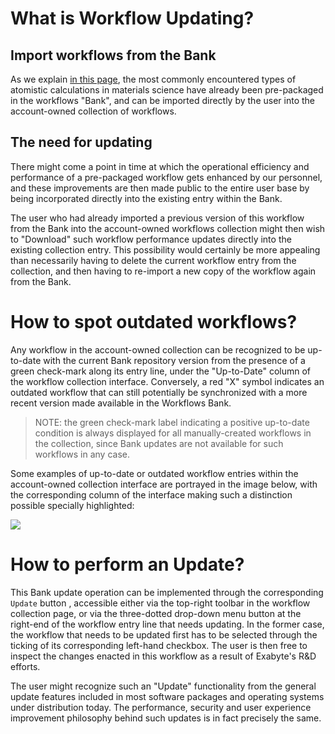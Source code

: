 # What is Workflow Updating?

## Import workflows from the Bank

As we explain [in this page](workflow-bank.md), the most commonly encountered types of atomistic calculations in materials science have already been pre-packaged in the workflows "Bank", and can be imported directly by the user into the account-owned collection of workflows. 

## The need for updating 

There might come a point in time at which the operational efficiency and performance of a pre-packaged workflow gets enhanced by our personnel, and these improvements are then made public to the entire user base by being incorporated directly into the existing entry within the Bank.
 
The user who had already imported a previous version of this workflow from the Bank into the account-owned workflows collection might then wish to "Download" such workflow performance updates directly into the existing collection entry. This possibility would certainly be more appealing than necessarily having to delete the current workflow entry from the collection, and then having to re-import a new copy of the workflow again from the Bank. 

# How to spot outdated workflows?

Any workflow in the account-owned collection can be recognized to be up-to-date with the current Bank repository version from the presence of a green check-mark along its entry line, under the "Up-to-Date" column of the workflow collection interface. Conversely, a red "X" symbol indicates an outdated workflow that can still potentially be synchronized with a more recent version made available in the Workflows Bank. 

> NOTE: the green check-mark label indicating a positive up-to-date condition is always displayed for all manually-created workflows in the collection, since Bank updates are not available for such workflows in any case.

Some examples of up-to-date or outdated workflow entries within the account-owned collection interface are portrayed in the image below, with the corresponding column of the interface making such a distinction possible specially highlighted: 

<img src="/images/updating-workflows.png"/>

# How to perform an Update?

This Bank update operation can be implemented through the corresponding `Update` button <i class="zmdi zmdi-rotate-ccw zmdi-hc-border"></i>, accessible either via the top-right toolbar in the workflow collection page, or via the three-dotted drop-down menu button at the right-end of the workflow entry line that needs updating. In the former case, the workflow that needs to be updated first has to be selected through the ticking of its corresponding left-hand checkbox. The user is then free to inspect the changes enacted in this workflow as a result of Exabyte's R&D efforts.

The user might recognize such an "Update" functionality from the general update features included in most software packages and operating systems under distribution today. The performance, security and user experience improvement philosophy behind such updates is in fact precisely the same.  
